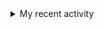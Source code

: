 <details>
<summary>My recent activity</summary>
<!--RECENT_ACTIVITY:start-->
None
<!--RECENT_ACTIVITY:end-->

<!--RECENT_ACTIVITY:last_update-->
Last Updated: Wednesday, June 4th, 2025, 9:39:11 AM
<!--RECENT_ACTIVITY:last_update_end-->
</details>